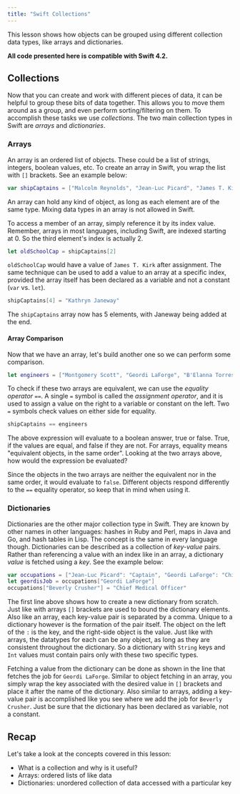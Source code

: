 ```yaml
---
title: "Swift Collections"
---
```


This lesson shows how objects can be grouped using different collection data types, like arrays and dictionaries.

__All code presented here is compatible with Swift 4.2.__

## Collections

Now that you can create and work with different pieces of data, it can be helpful to group these bits of data together. This allows you to move them around as a group, and even perform sorting/filtering on them. To accomplish these tasks we use *collections*. The two main collection types in Swift are *arrays* and *dictionaries*.

### Arrays

An array is an ordered list of objects. These could be a list of strings, integers, boolean values, etc. To create an array in Swift, you wrap the list with `[]` brackets. See an example below:

```swift
var shipCaptains = ["Malcolm Reynolds", "Jean-Luc Picard", "James T. Kirk", "Han Solo"]
```

An array can hold any kind of object, as long as each element are of the same type. Mixing data types in an array is not allowed in Swift.

To access a member of an array, simply reference it by its index value. Remember, arrays in most languages, including Swift, are indexed starting at 0. So the third element's index is actually 2.

```swift
let oldSchoolCap = shipCaptains[2]
```

`oldSchoolCap` would have a value of `James T. Kirk` after assignment. The same technique can be used to add a value to an array at a specific index, provided the array itself has been declared as a variable and not a constant (`var` vs. `let`).

```swift
shipCaptains[4] = "Kathryn Janeway"
```

The `shipCaptains` array now has 5 elements, with Janeway being added at the end.

#### Array Comparison

Now that we have an array, let's build another one so we can perform some comparison.

```swift
let engineers = ["Montgomery Scott", "Geordi LaForge", "B'Elanna Torres"]
```

To check if these two arrays are equivalent, we can use the *equality operator* `==`. A single `=` symbol is called the *assignment operator*, and it is used to assign a value on the right to a variable or constant on the left. Two `=` symbols check values on either side for equality.

```swift
shipCaptains == engineers
```

The above expression will evaluate to a boolean answer, true or false. True, if the values are equal, and false if they are not. For arrays, equality means "equivalent objects, in the same order". Looking at the two arrays above, how would the expression be evaluated?

Since the objects in the two arrays are neither the equivalent nor in the same order, it would evaluate to `false`. Different objects respond differently to the `==` equality operator, so keep that in mind when using it.

### Dictionaries

Dictionaries are the other major collection type in Swift. They are known by other names in other languages: hashes in Ruby and Perl, maps in Java and Go, and hash tables in Lisp. The concept is the same in every language though. Dictionaries can be described as a collection of *key-value* pairs. Rather than referencing a value with an index like in an array, a dictionary *value* is fetched using a *key*. See the example below:

```swift
var occupations = ["Jean-Luc Picard": "Captain", "Geordi LaForge": "Chief Engineer"]
let geordisJob = occupations["Geordi LaForge"]
occupations["Beverly Crusher"] = "Chief Medical Officer"
```

The first line above shows how to create a new dictionary from scratch. Just like with arrays `[]` brackets are used to bound the dictionary elements. Also like an array, each key-value pair is separated by a comma. Unique to a dictionary however is the formation of the pair itself. The object on the left of the `:` is the key, and the right-side object is the value. Just like with arrays, the datatypes for each can be any object, as long as they are consistent throughout the dictionary. So a dictionary with `String` keys and `Int` values must contain pairs only with these two specific types.

Fetching a value from the dictionary can be done as shown in the line that fetches the job for `Geordi LaForge`. Similar to object fetching in an array, you simply wrap the key associated with the desired value in `[]` brackets and place it after the name of the dictionary. Also similar to arrays, adding a key-value pair is accomplished like you see where we add the job for `Beverly Crusher`. Just be sure that the dictionary has been declared as variable, not a constant.

## Recap
Let's take a look at the concepts covered in this lesson:

* What is a collection and why is it useful?
* Arrays: ordered lists of like data
* Dictionaries: unordered collection of data accessed with a particular key
